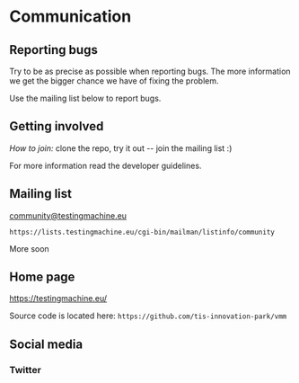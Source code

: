 # Communication

## Reporting bugs

Try to be as precise as possible when reporting bugs. The more
information we get the bigger chance we have of fixing the problem.

Use the mailing list below to report bugs.

## Getting involved

*How to join:* clone the repo, try it out -- join the mailing list :)

For more information read the developer guidelines.

## Mailing list

community@testingmachine.eu  

`https://lists.testingmachine.eu/cgi-bin/mailman/listinfo/community`

More soon

## Home page

https://testingmachine.eu/

Source code is located here:
`https://github.com/tis-innovation-park/vmm`

## Social media

### Twitter



